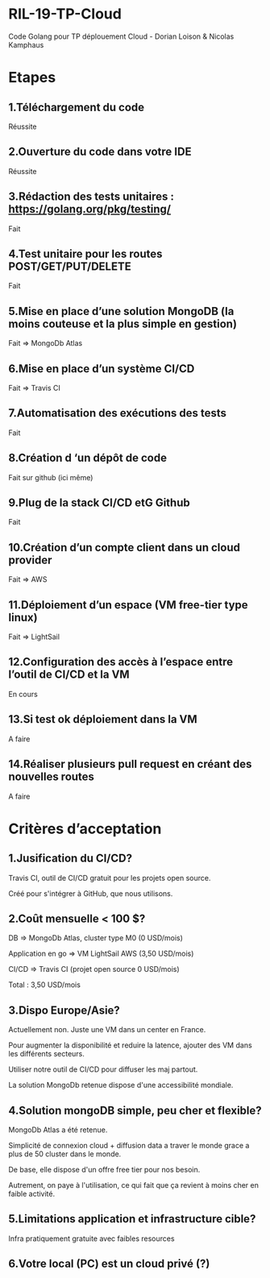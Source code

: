 # RIL-19-TP-Cloud
Code Golang pour TP déplouement Cloud - Dorian Loison & Nicolas Kamphaus

# Etapes

## 1.Téléchargement du code
Réussite
## 2.Ouverture du code dans votre IDE
Réussite
## 3.Rédaction des tests unitaires : https://golang.org/pkg/testing/
Fait
## 4.Test unitaire pour les routes POST/GET/PUT/DELETE
Fait
## 5.Mise en place d’une solution MongoDB (la moins couteuse et la plus simple en gestion)
Fait => MongoDb Atlas
## 6.Mise en place d’un système CI/CD
Fait => Travis CI
## 7.Automatisation des exécutions des tests
Fait
## 8.Création d ‘un dépôt de code
Fait sur github (ici même)
## 9.Plug de la stack CI/CD etG Github
Fait
## 10.Création d’un compte client dans un cloud provider
Fait => AWS
## 11.Déploiement d’un espace (VM free-tier type linux)
Fait => LightSail
## 12.Configuration des accès à l’espace entre l’outil de CI/CD et la VM
En cours
## 13.Si test ok déploiement dans la VM
A faire
## 14.Réaliser plusieurs pull request en créant des nouvelles routes
A faire

# Critères d’acceptation

## 1.Jusification du CI/CD?
Travis CI, outil de CI/CD gratuit pour les projets open source.

Créé pour s'intégrer à GitHub, que nous utilisons.

## 2.Coût mensuelle < 100 $?
DB => MongoDb Atlas, cluster type M0 (0 USD/mois)

Application en go => VM LightSail AWS (3,50 USD/mois)

CI/CD => Travis CI (projet open source 0 USD/mois)

Total : 3,50 USD/mois

## 3.Dispo Europe/Asie?
Actuellement non. Juste une VM dans un center en France.

Pour augmenter la disponibilité et reduire la latence, ajouter des VM dans les différents secteurs.

Utiliser notre outil de CI/CD pour diffuser les maj partout.

La solution MongoDb retenue dispose d'une accessibilité mondiale.

## 4.Solution mongoDB simple, peu cher et flexible?
MongoDb Atlas a été retenue.

Simplicité de connexion cloud + diffusion data a traver le monde grace a plus de 50 cluster dans le monde.

De base, elle dispose d'un offre free tier pour nos besoin.

Autrement, on paye à l'utilisation, ce qui fait que ça revient à moins cher en faible activité.

## 5.Limitations application et infrastructure cible?
Infra pratiquement gratuite avec faibles resources

## 6.Votre local (PC) est un cloud privé (?)